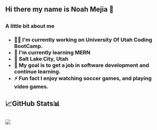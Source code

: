 <h2>Hi there my name is Noah Mejia 👋<h2>
  
<h3>A little bit about me<h3>
  
- 👨‍💻 I'm currently working on University Of Utah Coding BootCamp.
- 🌵 I'm currently learning MERN
- 📍 Salt Lake City, Utah
- 🥅 My goal is to get a job in software development and continue learning.
- ⚡ Fun fact I enjoy watching soccer games, and playing video games.
  
<h2>📈GitHub Stats📊<h2>
<img src="https://github-readme-stats.vercel.app/api?username=noah0217&&show_icons=true&title_color=5d6475&icon_color=3a3b3c&text_color=858b97&bg_color=151515">
<!<img src="https://github-readme-stats.vercel.app/api/top-langs/?username=noah0217&langs_count=8)](https://github.com/noah0217/github-readme-stats">

